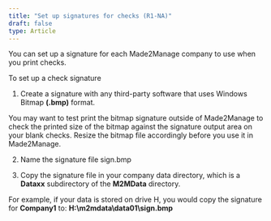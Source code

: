 ```yaml
---
title: "Set up signatures for checks (R1-NA)"
draft: false
type: Article 
---
```


You can set up a signature for each Made2Manage company to use when you print checks.

To set up a check signature

1. Create a signature with any third-party software that uses Windows Bitmap **(.bmp)** format.

You may want to test print the bitmap signature outside of Made2Manage to check the printed size of the bitmap against the signature output area on your blank checks. Resize the bitmap file accordingly before you use it in Made2Manage.

2. Name the signature file sign.bmp

3. Copy the signature file in your company data directory, which is a **Dataxx** subdirectory of the **M2MData** directory.

For example, if your data is stored on drive H, you would copy the signature for **Company1** to: **H:\m2mdata\data01\sign.bmp**

​